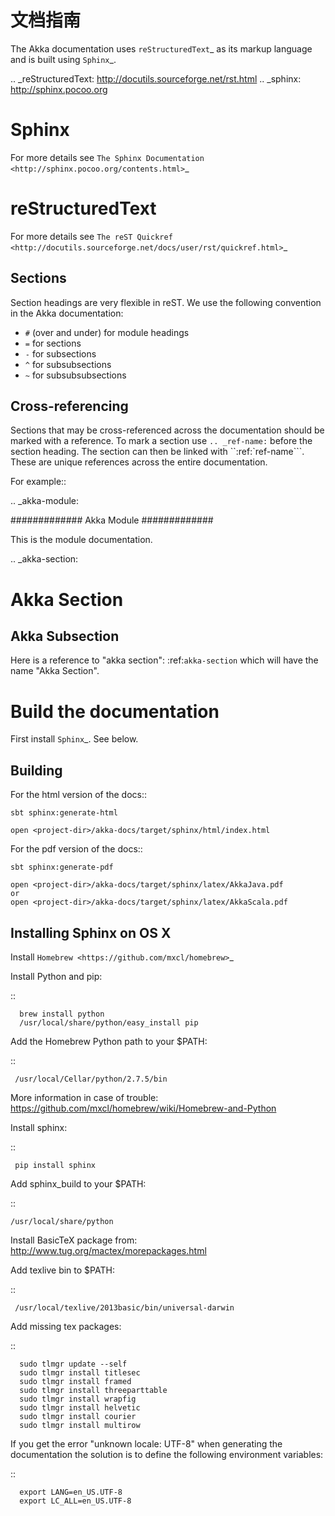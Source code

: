 # 文档指南


The Akka documentation uses `reStructuredText`_ as its markup language and is
built using `Sphinx`_.

.. _reStructuredText: http://docutils.sourceforge.net/rst.html
.. _sphinx: http://sphinx.pocoo.org


Sphinx
======

For more details see `The Sphinx Documentation <http://sphinx.pocoo.org/contents.html>`_

reStructuredText
================

For more details see `The reST Quickref <http://docutils.sourceforge.net/docs/user/rst/quickref.html>`_

Sections
--------

Section headings are very flexible in reST. We use the following convention in
the Akka documentation:

* ``#`` (over and under) for module headings
* ``=`` for sections
* ``-`` for subsections
* ``^`` for subsubsections
* ``~`` for subsubsubsections


Cross-referencing
-----------------

Sections that may be cross-referenced across the documentation should be marked
with a reference. To mark a section use ``.. _ref-name:`` before the section
heading. The section can then be linked with ``:ref:`ref-name```. These are
unique references across the entire documentation.

For example::

  .. _akka-module:

  #############
   Akka Module
  #############

  This is the module documentation.

  .. _akka-section:

  Akka Section
  ============

  Akka Subsection
  ---------------

  Here is a reference to "akka section": :ref:`akka-section` which will have the
  name "Akka Section".

Build the documentation
=======================

First install `Sphinx`_. See below.

Building
--------

For the html version of the docs::

    sbt sphinx:generate-html

    open <project-dir>/akka-docs/target/sphinx/html/index.html

For the pdf version of the docs::

    sbt sphinx:generate-pdf

    open <project-dir>/akka-docs/target/sphinx/latex/AkkaJava.pdf
    or
    open <project-dir>/akka-docs/target/sphinx/latex/AkkaScala.pdf

Installing Sphinx on OS X
-------------------------

Install `Homebrew <https://github.com/mxcl/homebrew>`_

Install Python and pip:

::

      brew install python
      /usr/local/share/python/easy_install pip

Add the Homebrew Python path to your $PATH:

::

     /usr/local/Cellar/python/2.7.5/bin


More information in case of trouble:
https://github.com/mxcl/homebrew/wiki/Homebrew-and-Python

Install sphinx:

::

     pip install sphinx

Add sphinx_build to your $PATH:

::

    /usr/local/share/python

Install BasicTeX package from:
http://www.tug.org/mactex/morepackages.html

Add texlive bin to $PATH:

::

     /usr/local/texlive/2013basic/bin/universal-darwin

Add missing tex packages:

::

      sudo tlmgr update --self
      sudo tlmgr install titlesec
      sudo tlmgr install framed
      sudo tlmgr install threeparttable
      sudo tlmgr install wrapfig
      sudo tlmgr install helvetic
      sudo tlmgr install courier
      sudo tlmgr install multirow

If you get the error "unknown locale: UTF-8" when generating the documentation the solution is to define the following environment variables:

::

      export LANG=en_US.UTF-8
      export LC_ALL=en_US.UTF-8
